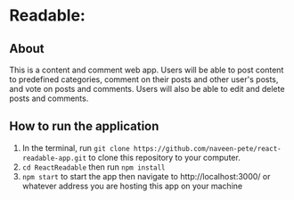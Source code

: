 # Readable:

## About

This is a content and comment web app. Users will be able to post content to predefined categories, comment on their posts and other user's posts, and vote on posts and comments. Users will also be able to edit and delete posts and comments.

## How to run the application

1. In the terminal, run `git clone https://github.com/naveen-pete/react-readable-app.git` to clone this repository to your computer.
2. `cd ReactReadable` then run `npm install`
3. `npm start` to start the app then navigate to http://localhost:3000/ or whatever address you are hosting this app on your machine
